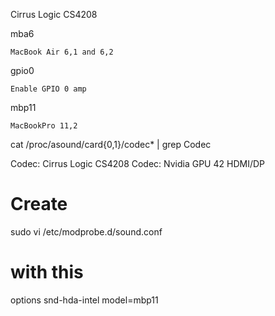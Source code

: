 Cirrus Logic CS4208

mba6

    MacBook Air 6,1 and 6,2
gpio0

    Enable GPIO 0 amp
mbp11

    MacBookPro 11,2




cat /proc/asound/card{0,1}/codec* | grep Codec

Codec: Cirrus Logic CS4208
Codec: Nvidia GPU 42 HDMI/DP

# Create

sudo vi /etc/modprobe.d/sound.conf
# with this

options snd-hda-intel model=mbp11